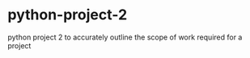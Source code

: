 # python-project-2
python project 2  to accurately outline the scope of work required for a project
